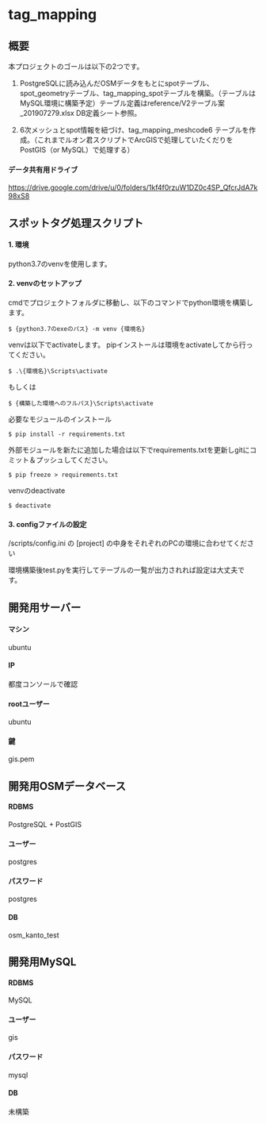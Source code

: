 # tag_mapping


## 概要
本プロジェクトのゴールは以下の2つです。

1. PostgreSQLに読み込んだOSMデータをもとにspotテーブル、spot_geometryテーブル、tag_mapping_spotテーブルを構築。（テーブルはMySQL環境に構築予定）テーブル定義はreference/V2テーブル案_201907279.xlsx DB定義シート参照。

2. 6次メッシュとspot情報を紐づけ、tag_mapping_meshcode6
テーブルを作成。（これまでルオン君スクリプトでArcGISで処理していたくだりをPostGIS（or MySQL）で処理する）

#### データ共有用ドライブ
https://drive.google.com/drive/u/0/folders/1kf4f0rzuW1DZ0c4SP_QfcrJdA7k98xS8


## スポットタグ処理スクリプト

#### 1. 環境
python3.7のvenvを使用します。

#### 2. venvのセットアップ
cmdでプロジェクトフォルダに移動し、以下のコマンドでpython環境を構築します。

`$ {python3.7のexeのパス} -m venv {環境名}`

venvは以下でactivateします。
pipインストールは環境をactivateしてから行ってください。

`$ .\{環境名}\Scripts\activate`

もしくは

`$ {構築した環境へのフルパス}\Scripts\activate`

必要なモジュールのインストール

`$ pip install -r requirements.txt`

外部モジュールを新たに追加した場合は以下でrequirements.txtを更新しgitにコミット＆プッシュしてください。

`$ pip freeze > requirements.txt`

venvのdeactivate

`$ deactivate`

#### 3. configファイルの設定
/scripts/config.ini の [project] の中身をそれぞれのPCの環境に合わせてください


環境構築後test.pyを実行してテーブルの一覧が出力されれば設定は大丈夫です。


## 開発用サーバー
#### マシン
ubuntu

#### IP
都度コンソールで確認

#### rootユーザー
ubuntu

#### 鍵
gis.pem


## 開発用OSMデータベース
#### RDBMS
PostgreSQL + PostGIS

#### ユーザー
postgres

#### パスワード
postgres

#### DB
osm_kanto_test

## 開発用MySQL
#### RDBMS
MySQL

#### ユーザー
gis

#### パスワード
mysql

#### DB
未構築